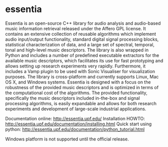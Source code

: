 essentia
========

Essentia is an open-source C++ library for audio analysis and audio-based music information retrieval released under 
the Affero GPL license. It contains an extensive collection of reusable algorithms which implement audio input/output 
functionality, standard digital signal processing blocks, statistical characterization of data, and a large set of 
spectral, temporal, tonal and high-level music descriptors. The library is also wrapped in Python and includes a number 
of predefined executable extractors for the available music descriptors, which facilitates its use for fast prototyping 
and allows setting up research experiments very rapidly. Furthermore, it includes a Vamp plugin to be used with 
Sonic Visualiser for visualization purposes. The library is cross-platform and currently supports Linux, Mac OS X, 
and Windows systems. Essentia is designed with a focus on the robustness of the provided music descriptors and is 
optimized in terms of the computational cost of the algorithms. The provided functionality, specifically the music 
descriptors included in-the-box and signal processing algorithms, is easily expandable and allows for both research 
experiments and development of large-scale industrial applications.

Documentation online: http://essentia.upf.edu/
Installation HOWTO: http://essentia.upf.edu/documentation/installing.html 
Quick start using python: http://essentia.upf.edu/documentation/python_tutorial.html

Windows platform is not supported until the official release.


